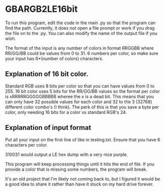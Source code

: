 # GBARGB2LE16bit
To run this program, edit the code in the main .py so that the program can find the path. Currently, it does not open a file prompt or work if you drag the file on to the .py. You can also modify the name of the output file if you wish.

The format of the input is any number of colors in format RRGGBB where RR/GG/BB could be values from 0 to 31.  6 numbers per color, so make sure your input has 6*(number of colors) characters.

## Explanation of 16 bit color.

Standard RGB uses 8 bits per color so that you can have values from 0 to 255. 16 bit color uses 5 bits for the RR/GG/BB values so the format per color is xRRRRRGGGGGBBBBB wheree the x is a dead bit. This means that you can only have 32 possible values for each color and 32 to the 3 (32768) different color combo's (I think). The perk of this is that you save a byte per color, only needing 16 bits for a color vs standard RGB's 24.

## Explanation of input format

Put all your input on the first line of like in testing.txt. Ensure that you have 6 characters per color.

310031 would output a LE hex dump with a very nice purple.

This program will keep processing things until it hits the end of file. If you provide a color that is missing some numbers, the program will break.

It's an old project that I'm likely not coming back to, but I figured it would be a good idea to share it rather than have it stuck on my hard drive forever.